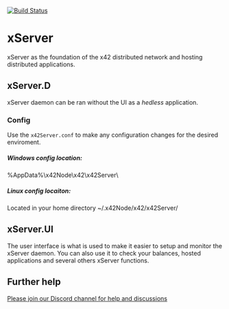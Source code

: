 [![Build Status](https://github.com/x42protocol/xServer/workflows/Build/badge.svg)](https://github.com/x42protocol/xServer/actions)

# xServer
xServer as the foundation of the x42 distributed network and hosting distributed applications.

## xServer.D
xServer daemon can be ran without the UI as a *hedless* application. 

### Config
Use the `x42Server.conf` to make any configuration changes for the desired enviroment.

##### Windows config location:
%AppData%\x42Node\x42\x42Server\

##### Linux config locaiton:
Located in your home directory ~/.x42Node/x42/x42Server/

## xServer.UI
The user interface is what is used to make it easier to setup and monitor the xServer daemon.
You can also use it to check your balances, hosted applications and several others xServer functions.

## Further help
[Please join our Discord channel for help and discussions](https://discord.gg/bmYUmjr)
